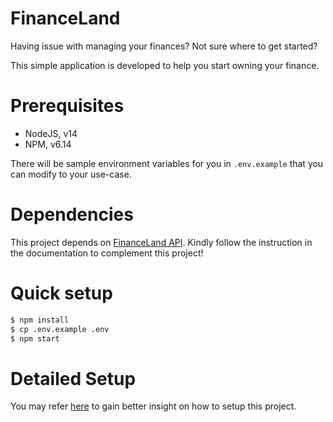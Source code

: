 # FinanceLand

Having issue with managing your finances? Not sure where to get started?

This simple application is developed to help you start owning your finance.

# Prerequisites

- NodeJS, v14
- NPM, v6.14

There will be sample environment variables for you in `.env.example` that you can modify
to your use-case.

# Dependencies

This project depends on [FinanceLand API](https://github.com/Xavier-IV/financeland-api). Kindly follow
the instruction in the documentation to complement this project!

# Quick setup

```bash
$ npm install
$ cp .env.example .env
$ npm start
```

# Detailed Setup

You may refer [here](https://github.com/Xavier-IV/financeland/wiki/General-Setup) to gain better insight on
how to setup this project.
